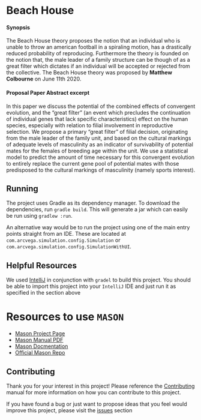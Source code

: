 # Beach House

#### Synopsis

The Beach House theory proposes the notion that an individual who is unable to throw an american football in a spiraling motion, has a drastically reduced probability of reproducing. Furthermore the theory is founded on the notion that, the male leader of a family structure can be though of as a great filter which dictates if an individual will be accepted or rejected from the collective. The Beach House theory was proposed by **Matthew Colbourne** on June 11th 2020.

#### Proposal Paper Abstract excerpt 

In this paper we discuss the potential of the combined effects of convergent evolution, and the “great filter” (an event which precludes the continuation of individual genes that lack specific characteristics) effect on the human species, especially with relation to filial involvement in reproductive selection. We propose a primary “great filter” of filial decision, originating from the male leader of the family unit, and based on the cultural markings of adequate levels of masculinity as an indicator of survivability of potential mates for the females of breeding age within the unit. We use a statistical model to predict the amount of time necessary for this convergent evolution to entirely replace the current gene pool of potential mates with those predisposed to the cultural markings of masculinity (namely sports interest).


## Running

The project uses Gradle as its dependency manager. To download the dependencies,
run `gradle build`. This will generate a jar which can easily be run using `gradlew :run`.

An alternative way would be to run the project using one of the main entry points
straight from an IDE. These are located at  `com.arcvega.simulation.config.Simulation` 
or `com.arcvega.simulation.config.SimulationWithUI`.


## Helpful Resources

We used [IntelliJ](https://www.jetbrains.com/idea/) in conjunction with `gradel` to build this project. You should be able to import this project into your `IntelliJ` IDE and just run it as specified in the section above

# Resources to use `MASON`
- [Mason Project Page](https://cs.gmu.edu/~eclab/projects/mason/)
- [Mason Manual PDF](https://cs.gmu.edu/~eclab/projects/mason/manual.pdf)
- [Mason Docmentation](https://cs.gmu.edu/~eclab/projects/mason/classdocs/)
- [Official Mason Repo](https://github.com/eclab/mason)


## Contributing

Thank you for your interest in this project! Please reference the [Contributing](https://github.com/ARCVEGA/Beach_House/blob/master/CONTRIBUTING.md) manual for more information on how you can contribute to this project.

If you have found a bug or just want to propose ideas that you feel would improve this project, please visit the [issues](https://github.com/ARCVEGA/Beach_House/issues) section 
